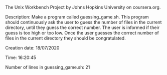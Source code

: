 The Unix Workbench Project
by Johns Hopkins University on coursera.org.

Description: Make a program called guessing_game.sh. This program should continuously ask the user to guess the number of files in the current directory, until they guess the correct number. The user is informed if their guess is too high or too low. Once the user guesses the correct number of files in the current directory they should be congratulated.

Creation date: 18/07/2020

Time: 16:20:45

Number of lines in guessing_game.sh: 21
